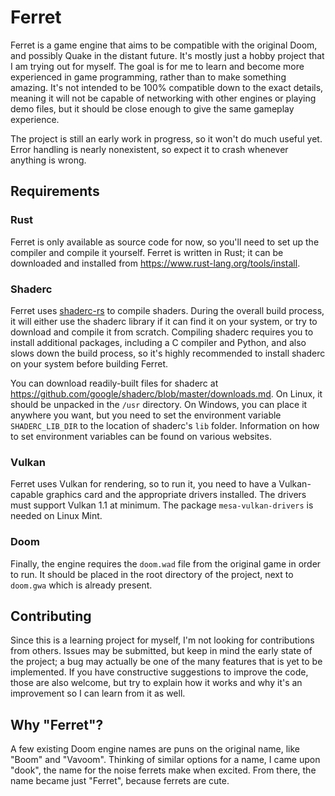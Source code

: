 # Ferret

Ferret is a game engine that aims to be compatible with the original Doom, and possibly Quake in the distant future. It's mostly just a hobby project that I am trying out for myself. The goal is for me to learn and become more experienced in game programming, rather than to make something amazing. It's not intended to be 100% compatible down to the exact details, meaning it will not be capable of networking with other engines or playing demo files, but it should be close enough to give the same gameplay experience.

The project is still an early work in progress, so it won't do much useful yet. Error handling is nearly nonexistent, so expect it to crash whenever anything is wrong.

## Requirements

### Rust

Ferret is only available as source code for now, so you'll need to set up the compiler and compile it yourself. Ferret is written in Rust; it can be downloaded and installed from https://www.rust-lang.org/tools/install.

### Shaderc

Ferret uses [shaderc-rs](https://github.com/google/shaderc-rs) to compile shaders. During the overall build process, it will either use the shaderc library if it can find it on your system, or try to download and compile it from scratch. Compiling shaderc requires you to install additional packages, including a C compiler and Python, and also slows down the build process, so it's highly recommended to install shaderc on your system before building Ferret. 

You can download readily-built files for shaderc at https://github.com/google/shaderc/blob/master/downloads.md. On Linux, it should be unpacked in the `/usr` directory. On Windows, you can place it anywhere you want, but you need to set the environment variable `SHADERC_LIB_DIR` to the location of shaderc's `lib` folder. Information on how to set environment variables can be found on various websites.

### Vulkan

Ferret uses Vulkan for rendering, so to run it, you need to have a Vulkan-capable graphics card and the appropriate drivers installed. The drivers must support Vulkan 1.1 at minimum. The package `mesa-vulkan-drivers` is needed on Linux Mint.

### Doom

Finally, the engine requires the `doom.wad` file from the original game in order to run. It should be placed in the root directory of the project, next to `doom.gwa` which is already present.

## Contributing

Since this is a learning project for myself, I'm not looking for contributions from others. Issues may be submitted, but keep in mind the early state of the project; a bug may actually be one of the many features that is yet to be implemented. If you have constructive suggestions to improve the code, those are also welcome, but try to explain how it works and why it's an improvement so I can learn from it as well.

## Why "Ferret"?

A few existing Doom engine names are puns on the original name, like "Boom" and "Vavoom". Thinking of similar options for a name, I came upon "dook", the name for the noise ferrets make when excited. From there, the name became just "Ferret", because ferrets are cute.
